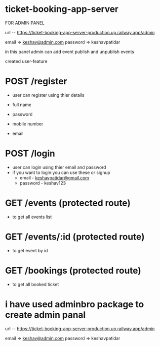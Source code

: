 # ticket-booking-app-server
   
FOR ADMIN PANEL 
  
  
url -- https://ticket-booking-app-server-production.up.railway.app/admin

email => keshav@admin.com
password => keshavpatidar

in this panel admin can add event publish and unpublish events
   
   
   
   
   

created user-feature

# POST /register 
       
- user can register using thier details

- full name 
- password
- mobile number
- email

# POST /login 

- user can login using thier email and password 
- if you want to login you can use these or signup
  - email - keshavpatidar@gmail.com 
  - password - keshav123
  
# GET /events  (protected route)
 - to get all events list 
 
# GET /events/:id  (protected route)
   - to get event by id 
   
# GET /bookings     (protected route)
 - to get all booked ticket 
 
 # i have used adminbro package to create admin panal 
 url -- https://ticket-booking-app-server-production.up.railway.app/admin

email => keshav@admin.com
password => keshavpatidar
  
